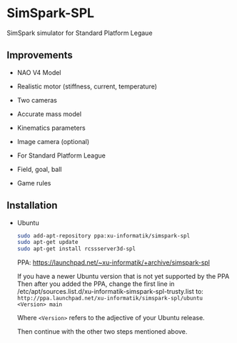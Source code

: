 SimSpark-SPL
============

SimSpark simulator for Standard Platform Legaue

Improvements
------------

* NAO V4 Model
 * Realistic motor (stiffness, current, temperature)
 * Two cameras
 * Accurate mass model
 * Kinematics parameters
 * Image camera (optional)

* For Standard Platform League
 * Field, goal, ball
 * Game rules


Installation
------------

* Ubuntu

  ```sh
  sudo add-apt-repository ppa:xu-informatik/simspark-spl
  sudo apt-get update
  sudo apt-get install rcssserver3d-spl
  ```

  PPA: https://launchpad.net/~xu-informatik/+archive/simspark-spl
  
    If you have a newer Ubuntu version that is not yet supported by the PPA
  Then after you added the PPA, change the first line in /etc/apt/sources.list.d/xu-informatik-simspark-spl-trusty.list
  to:  ```http://ppa.launchpad.net/xu-informatik/simspark-spl/ubuntu <Version> main```
  
  Where ```<Version>``` refers to the adjective of your Ubuntu release.
  
  Then continue with the other two steps mentioned above.

